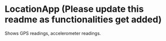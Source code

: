 LocationApp (Please update this readme as functionalities get added)
===========
Shows GPS readings, accelerometer readings.
